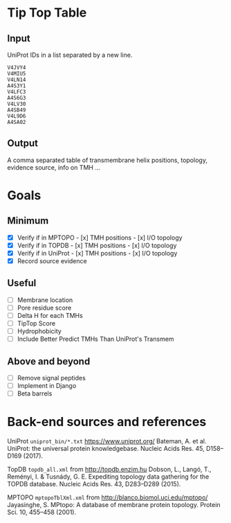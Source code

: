 # Tip Top Table

<!--
## A tool to evaluate the topological preference of a TMH based on a population of TMHs with known topology

This runs the TMH sequence through a positionally dependent matrix of residue scores and checks the total score between forwards/backwards runs of the TMH. A greater difference indicates a greater topological preference. The advantage of this method is that the individual contribution of each residue are calculated, and whilst the accuracy of the predictor may not always be the highest overall, it allows for sensitive evaluation of the topology of a TMP without the need for hidden layers in neural networks or HMMs.

Enter your input below. Note that this is not the full protein sequence, nor a fasta formatted sequence. The sequence should be the predicted, or experimentally derived TMH with ±5 flanking residues.

[![Binder](https://mybinder.org/badge.svg)](https://mybinder.org/v2/gh/JamesABaker/TMH-open-topology/blob/master/)
-->

## Input

UniProt IDs in a list separated by a new line.

```
V4JVY4
V4MIU5
V4LN14
A4S3Y1
V4LFC3
A4S6G3
V4LV30
A4SB49
V4L9D6
A4SA02
```

## Output

A comma separated table of transmembrane helix positions, topology, evidence source, info on TMH ...

# Goals

## Minimum

-   [x] Verify if in MPTOPO
      -  [x] TMH positions
      -  [x] I/O topology
-   [x] Verify if in TOPDB
      -  [x] TMH positions
      -  [x] I/O topology
-   [x] Verify if in UniProt
      -  [x] TMH positions
      -  [x] I/O topology
-   [x] Record source evidence

## Useful

-   [ ] Membrane location
-   [ ] Pore residue score
-   [ ] Delta H for each TMHs
-   [ ] TipTop Score
-   [ ] Hydrophobicity
-   [ ] Include Better Predict TMHs Than UniProt's Transmem

## Above and beyond


-   [ ] Remove signal peptides
-   [ ] Implement in Django
-   [ ] Beta barrels

<!--

TMs In Protein TOPology = TiPTop
TYpical Protein TOPology = TypTop
TypIcal Protein TOPology = TipTop
Tip Top Protein Topology Table

 -->

# Back-end sources and references

UniProt `uniprot_bin/*.txt` <https://www.uniprot.org/> Bateman, A. et al. UniProt: the universal protein knowledgebase. Nucleic Acids Res. 45, D158–D169 (2017).

 TopDB `topdb_all.xml` from <http://topdb.enzim.hu> Dobson, L., Langó, T., Reményi, I. & Tusnády, G. E. Expediting topology data gathering for the TOPDB database. Nucleic Acids Res. 43, D283–D289 (2015).

 MPTOPO `mptopoTblXml.xml` from <http://blanco.biomol.uci.edu/mptopo/> Jayasinghe, S. MPtopo: A database of membrane protein topology. Protein Sci. 10, 455–458 (2001).
